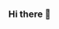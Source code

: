 ### Hi there 👋

<!--
**auseta/auseta** is a ✨ _special_ ✨ repository because its `README.md` (this file) appears on your GitHub profile.

Here are some ideas to get you started:

- Currently working on strengthening my knowledge at all times 🧠
- Currently learning JavaScript & React 👓
- Looking to collaborate on projects that promote my career in the IT industry 🚀
- How to reach me: https://www.linkedin.com/in/augusto-seta/ 🤓
- Pronouns: he/they ✨ 
- Fun fact: i love 80's music 🎶
-->
